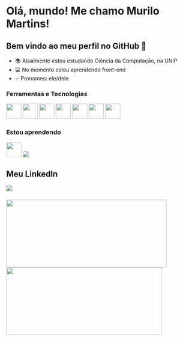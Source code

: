 # Olá, mundo! Me chamo Murilo Martins! 
## Bem vindo ao meu perfil no GitHub 🤙

- 📚 Atualmente estou estudando Ciência da Computação, na UNIP
- 💻 No momento estou aprendendo front-end
- ♂️ Pronomes: ele/dele

### Ferramentas e Tecnologias

<img src="https://cdn.jsdelivr.net/gh/devicons/devicon/icons/linux/linux-original.svg" width="40" height="40"/> <img src="https://img.icons8.com/fluency/512/microsoft-excel-2019.png" width="40" height="40"/> <img src="https://cdn.jsdelivr.net/gh/devicons/devicon/icons/html5/html5-plain-wordmark.svg" width="40" height="40"/> <img src="https://cdn.jsdelivr.net/gh/devicons/devicon/icons/css3/css3-plain-wordmark.svg" width="40" height="40"/> <img src="https://cdn.jsdelivr.net/gh/devicons/devicon/icons/git/git-plain-wordmark.svg" width="40" height="40"/> <img src="https://cdn.jsdelivr.net/gh/devicons/devicon/icons/github/github-original-wordmark.svg" width="40" height="40"/> <img src="https://cdn.jsdelivr.net/gh/devicons/devicon/icons/apache/apache-original-wordmark.svg" width="40" height="40"/>

### Estou aprendendo

<img src="https://cdn.jsdelivr.net/gh/devicons/devicon/icons/javascript/javascript-original.svg" width="40" height="40"/> <img src="https://cdn.jsdelivr.net/gh/devicons/devicon/icons/jquery/jquery-original-wordmark.svg" />

## Meu LinkedIn

<div>
<a href="https://www.linkedin.com/in/murilo-martins-862682262/" target="_blank"><img src="https://img.shields.io/badge/-LinkedIn-%230077B5?style=for-the-badge&logo=linkedin&logoColor=white" target="_blank"></a>   
</div>

###

<div>
<a href="https://github.com/murilo-martins-pinto">
<img height="180em" src="https://github-readme-stats.vercel.app/api/top-langs/?username=murilo-martins-pinto&layout=compact&langs_count=7&theme=highcontrast" width="427" height="427"/>
<img height="180em" src="https://github-readme-stats.vercel.app/api?username=murilo-martins-pinto&theme=highcontrast&show_icons=true" width="414" height="414"/>
</div>
